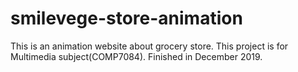 # smilevege-store-animation
This is an animation website about grocery store. This project is for Multimedia subject(COMP7084). Finished in December 2019.
